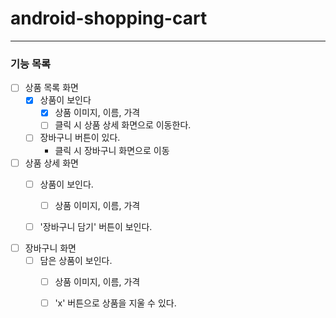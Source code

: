 # android-shopping-cart

---
### 기능 목록

- [ ] 상품 목록 화면
  - [x] 상품이 보인다
    - [x] 상품 이미지, 이름, 가격
    - [ ] 클릭 시 상품 상세 화면으로 이동한다.
  - [ ] 장바구니 버튼이 있다.
    - 클릭 시 장바구니 화면으로 이동  
    
    
    
- [ ] 상품 상세 화면
  - [ ] 상품이 보인다.
    - [ ] 상품 이미지, 이름, 가격
  - [ ] '장바구니 담기' 버튼이 보인다.  
  
    
- [ ] 장바구니 화면
  - [ ] 담은 상품이 보인다.
    - [ ] 상품 이미지, 이름, 가격
    - [ ] 'x' 버튼으로 상품을 지울 수 있다.

